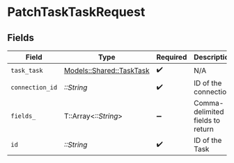 # PatchTaskTaskRequest


## Fields

| Field                                                       | Type                                                        | Required                                                    | Description                                                 |
| ----------------------------------------------------------- | ----------------------------------------------------------- | ----------------------------------------------------------- | ----------------------------------------------------------- |
| `task_task`                                                 | [Models::Shared::TaskTask](../../models/shared/tasktask.md) | :heavy_check_mark:                                          | N/A                                                         |
| `connection_id`                                             | *::String*                                                  | :heavy_check_mark:                                          | ID of the connection                                        |
| `fields_`                                                   | T::Array<*::String*>                                        | :heavy_minus_sign:                                          | Comma-delimited fields to return                            |
| `id`                                                        | *::String*                                                  | :heavy_check_mark:                                          | ID of the Task                                              |
